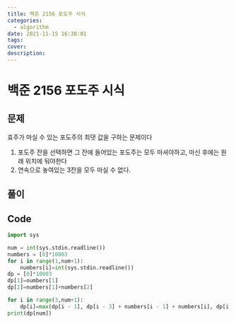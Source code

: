 ```yaml
---
title: 백준 2156 포도주 시식
categories:
  - algorithm
date: 2021-11-15 16:38:01
tags:
cover:
description:
---
```

<!-- 
튜토리얼, 하우 투 가이드, 설명 ,레퍼런스 
https://documentation.divio.com/tutorials/
-->

# 백준 2156 포도주 시식
## 문제
효주가 마실 수 있는 포도주의 최댓 값을 구하는 문제이다

1. 포도주 잔을 선택하면 그 잔에 들어있는 포도주는 모두 마셔야하고, 마신 후에는 원래 위치에 둬야한다
2. 연속으로 놓여있는 3잔을 모두 마실 수 없다.

## 풀이

## Code
```python
import sys

num = int(sys.stdin.readline())
numbers = [0]*10003
for i in range(1,num+1):
    numbers[i]=int(sys.stdin.readline())
dp = [0]*10003
dp[1]=numbers[1]
dp[2]=numbers[1]+numbers[2]

for i in range(3,num+1):
    dp[i]=max(dp[i - 1], dp[i - 3] + numbers[i - 1] + numbers[i], dp[i - 2] + numbers[i])
print(dp[num])

```